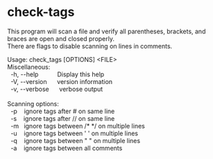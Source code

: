 # check-tags
This program will scan a file and verify all parentheses, brackets, and braces are open and closed properly.<br />
There are flags to disable scanning on lines in comments.

Usage: check_tags [OPTIONS] \<FILE\><br />
Miscellaneous:<br />
&nbsp;&nbsp;-h, --help&nbsp;&nbsp;&nbsp;&nbsp;&nbsp;&nbsp;&nbsp;&nbsp;&nbsp;&nbsp;&nbsp;Display this help<br />
&nbsp;&nbsp;-V, --version&nbsp;&nbsp;&nbsp;&nbsp;&nbsp;&nbsp;version information<br />
&nbsp;&nbsp;-v, --verbose&nbsp;&nbsp;&nbsp;&nbsp;&nbsp;&nbsp;verbose output<br /><br />
Scanning options:<br />
&nbsp;&nbsp;-p&nbsp;&nbsp;&nbsp;&nbsp;ignore tags after # on same line<br />
&nbsp;&nbsp;-s&nbsp;&nbsp;&nbsp;&nbsp;ignore tags after // on same line<br />
&nbsp;&nbsp;-m&nbsp;&nbsp;&nbsp;ignore tags between /* */ on multiple lines<br />
&nbsp;&nbsp;-u&nbsp;&nbsp;&nbsp;&nbsp;ignore tags between ' ' on multiple lines<br />
&nbsp;&nbsp;-q&nbsp;&nbsp;&nbsp;&nbsp;ignore tags between " " on multiple lines<br />
&nbsp;&nbsp;-a&nbsp;&nbsp;&nbsp;&nbsp;ignore tags between all comments<br />
